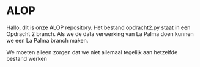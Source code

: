 # ALOP

Hallo, dit is onze ALOP repository.
Het bestand opdracht2.py staat in een Opdracht 2 branch.
Als we de data verwerking van La Palma doen kunnen we een La Palma branch maken.

We moeten alleen zorgen dat we niet allemaal tegelijk aan hetzelfde bestand werken
